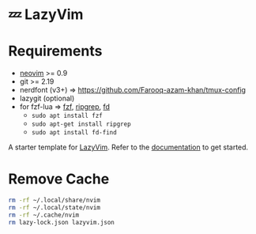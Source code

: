 # 💤 LazyVim

# Requirements

- [neovim](https://github.com/neovim/neovim/blob/master/INSTALL.md) >= 0.9
- git >= 2.19
- nerdfont (v3+) => https://github.com/Farooq-azam-khan/tmux-config
- lazygit (optional)
- for fzf-lua => [fzf](https://github.com/junegunn/fzf), [ripgrep](https://github.com/BurntSushi/ripgrep), [fd](https://github.com/sharkdp/fd)
  - `sudo apt install fzf`
  - `sudo apt-get install ripgrep`
  - `sudo apt install fd-find`

A starter template for [LazyVim](https://github.com/LazyVim/LazyVim).
Refer to the [documentation](https://lazyvim.github.io/installation) to get started.

# Remove Cache

```bash
rm -rf ~/.local/share/nvim
rm -rf ~/.local/state/nvim
rm -rf ~/.cache/nvim
rm lazy-lock.json lazyvim.json
```
